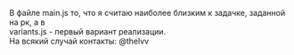 В файле main.js то, что я считаю наиболее близким к задачке, заданной на рк, а в <br/> variants.js - 
первый вариант реализации.<br/>
На всякий случай контакты: @thelvv